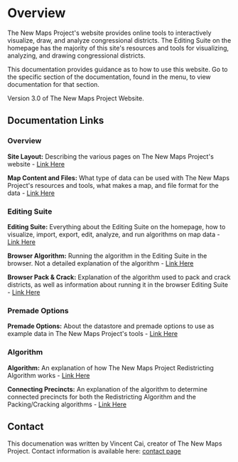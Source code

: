 # Overview

The New Maps Project's website provides online tools to interactively visualize, draw, and analyze congressional districts. The Editing Suite on the homepage has the majority of this site's resources and tools for visualizing, analyzing, and drawing congressional districts.

This documentation provides guidance as to how to use this website. Go to the specific section of the documentation, found in the menu, to view documentation for that section.

Version 3.0 of The New Maps Project Website.

## Documentation Links

### Overview

**Site Layout:** Describing the various pages on The New Maps Project's website - [Link Here](/documentation/sitelayout)

**Map Content and Files:** What type of data can be used with The New Maps Project's resources and tools, what makes a map, and file format for the data - [Link Here](/documentation/maps)

### Editing Suite

**Editing Suite:** Everything about the Editing Suite on the homepage, how to visualize, import, export, edit, analyze, and run algorithms on map data - [Link Here](/documentation/editing)

**Browser Algorithm:** Running the algorithm in the Editing Suite in the browser. Not a detailed explanation of the algorithm - [Link Here](/documentation/browseralgorithm)

**Browser Pack & Crack:** Explanation of the algorithm used to pack and crack districts, as well as information about running it in the browser Editing Suite - [Link Here](/documentation/packandcrack)

### Premade Options

**Premade Options:** About the datastore and premade options to use as example data in The New Maps Project's tools - [Link Here](/documentation/datastore)

### Algorithm

**Algorithm:** An explanation of how The New Maps Project Redistricting Algorithm works - [Link Here](/documentation/algorithm)

**Connecting Precincts:** An explanation of the algorithm to determine connected precincts for both the Redistricting Algorithm and the Packing/Cracking algorithms - [Link Here](/documentation/connectingprecincts)

## Contact

This documenation was written by Vincent Cai, creator of The New Maps Project. Contact information is available here: [contact page](/contact)